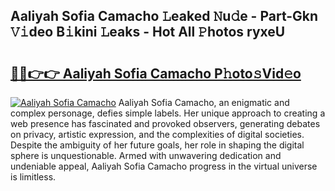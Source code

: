 ## Aaliyah Sofia Camacho 𝙻eaked 𝙽u𝚍e - Part-Gkn 𝚅𝚒deo B𝚒kini 𝙻eaks - Hot All 𝙿hotos ryxeU

# <h2><a href="http://ld6413.urlbe.top/?page=Aaliyah+Sofia+Camacho">🔗🔗👉👉 Aaliyah Sofia Camacho P𝚑oto𝚜Vid𝚎o</a></h2>

[![Aaliyah Sofia Camacho](https://i.imgur.com/eBuTRDB.gif)](http://ld6413.urlbe.top/?page=Aaliyah+Sofia+Camacho)
Aaliyah Sofia Camacho, an enigmatic and complex personage, defies simple labels. Her unique approach to creating a web presence has fascinated and provoked observers, generating debates on privacy, artistic expression, and the complexities of digital societies. Despite the ambiguity of her future goals, her role in shaping the digital sphere is unquestionable. Armed with unwavering dedication and undeniable appeal, Aaliyah Sofia Camacho progress in the virtual universe is limitless.

